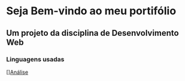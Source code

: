 # Seja Bem-vindo ao meu portifólio
## Um projeto da disciplina de Desenvolvimento Web
### Linguagens usadas
[][Análise](https://github-readme-stats.vercel.app/api/top-langs/?username={MatheusdVargas}&theme=blue-green)
